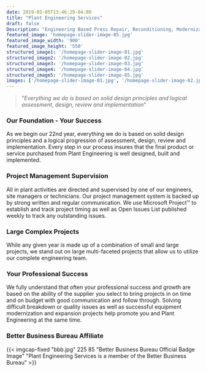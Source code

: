 ```yaml
---
date: 2019-05-05T13:46:29-04:00
title: "Plant Engineering Services"
draft: false
Description: "Engineering Based Press Repair, Reconditioning, Modernization and Relocation Services "
featured_image: 'homepage-slider-image-05.jpg'
featured_image_width: '900'
featured_image_height: '550'
structured_image1: '/homepage-slider-image-01.jpg'
structured_image2: '/homepage-slider-image-02.jpg'
structured_image3: '/homepage-slider-image-03.jpg'
structured_image4: '/homepage-slider-image-04.jpg'
structured_image5: '/homepage-slider-image-05.jpg'
images: ['/homepage-slider-image-01.jpg', '/homepage-slider-image-02.jpg', '/homepage-slider-image-03.jpg', '/homepage-slider-image-04.jpg', '/homepage-slider-image-05.jpg', '/homepage-slider-image-06.jpg', '/homepage-slider-image-07.jpg', '/homepage-slider-image-08.jpg']
---
```



> "*Everything we do is based on solid design principles and logical assessment, design, review and implementation*"  

### Our Foundation - Your Success  

As we begin our 22nd year, everything we do is based on solid design principles and a logical progression of assessment, design, review and implementation. Every step in our process insures that the final product or service purchased from Plant Engineering is well designed, built and implemented.

### Project Management Supervision

All in plant activities are directed and supervised by one of our engineers, site managers or technicians. Our project management system is backed up by strong written and regular communication. We use Microsoft Project™ to establish and track project timing as well as Open Issues List published weekly to track any outstanding issues.

### Large Complex Projects

While any given year is made up of a combination of small and large projects, we stand out on large multi-faceted projects that allow us to utilize our complete engineering team.

### Your Professional Success

We fully understand that often your professional success and growth are based on the ability of the supplier you select to bring projects in on time and on budget with good communication and follow through. Solving difficult breakdown or quality issues as well as successful equipment modernization and expansion projects help promote you and Plant Engineering at the same time.

### Better Business Bureau Affiliate

{{< imgcap-fixed "bbb.jpg" 225 85 "Better Business Bureau Official Badge Image" "Plant Engineering Services is a member of the Better Business Bureau"  >}}
<!-- 
{{< imgcap "hard-at-work.jpg" 1316 640    "Plant Engineering Services engineers hard at work image" "Our Engineers hard at work | Plant Engineering Services" >}} -->